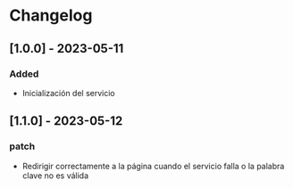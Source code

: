 # Changelog

## [1.0.0] - 2023-05-11
### Added

- Inicialización del servicio

## [1.1.0] - 2023-05-12
### patch

- Redirigir correctamente a la página cuando el servicio falla o la palabra clave no es válida